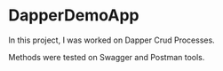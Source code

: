 # DapperDemoApp

In this project, I was worked on Dapper Crud Processes.

Methods were tested on Swagger and Postman tools.
